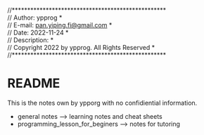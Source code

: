 //************************************************** <br>
// Author:         ypprog                          * <br>
// E-mail:         pan.yiping.fi@gmail.com         * <br>
// Date:           2022-11-24                      * <br>
// Description:                                    * <br>
// Copyright 2022 by ypprog. All Rights Reserved   * <br>
//************************************************** <br>
 
# README

This is the notes own by ypporg with no confidiential information.

* general notes --> learning notes and cheat sheets
* programming_lesson_for_beginers --> notes for tutoring
